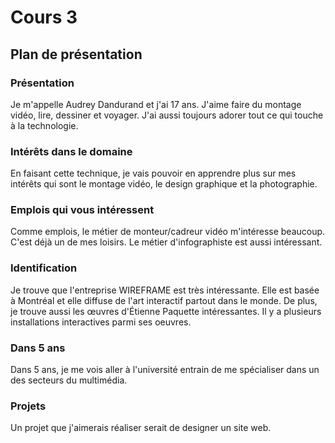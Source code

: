 # Cours 3
## Plan de présentation

### Présentation
 
Je m'appelle Audrey Dandurand et j'ai 17 ans.
J'aime faire du montage vidéo, lire, dessiner et voyager. J'ai aussi toujours adorer tout ce qui touche à la technologie. 
### Intérêts dans le domaine
En faisant cette technique, je vais pouvoir en apprendre plus sur mes intérêts qui sont le montage vidéo, le design graphique et la photographie. 
### Emplois qui vous intéressent

Comme emplois, le métier de monteur/cadreur vidéo m'intéresse beaucoup. C'est déjà un de mes loisirs. Le métier d'infographiste est aussi intéressant. 
### Identification

Je trouve que l'entreprise WIREFRAME est très intéressante. Elle est basée à Montréal et elle diffuse de l'art interactif partout dans le monde. De plus, je trouve aussi les œuvres d'Étienne Paquette intéressantes. Il y a plusieurs installations interactives parmi ses oeuvres.   
### Dans 5 ans

Dans 5 ans, je me vois aller à l'université entrain de me spécialiser dans un des secteurs du multimédia.
### Projets

Un projet que j'aimerais réaliser serait de designer un site web. 
